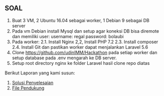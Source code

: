 ## SOAL 

1. Buat 3 VM, 2 Ubuntu 16.04 sebagai worker, 1 Debian 9 sebagai DB server
2. Pada vm Debian install Mysql dan setup agar koneksi DB bisa diremote dan memiliki user: username: regal password: bolaubi
3. Pada worker: 2.1. Install Nginx 2,2, Install PHP 7.2 2.3. Install composer 2.4. Install Git dan pastikan worker dapat menjalankan Laravel 5.6
4. Clone https://github.com/udinIMM/Hackathon pada setiap worker dan setup database pada .env mengarah ke DB server.
5. Setup root directory nginx ke folder Laravel hasil clone repo diatas

Berikut Laporan yang kami susun:
1. [Solusi Penyelesaian](solusi)
2. [File Pendukung](file)
